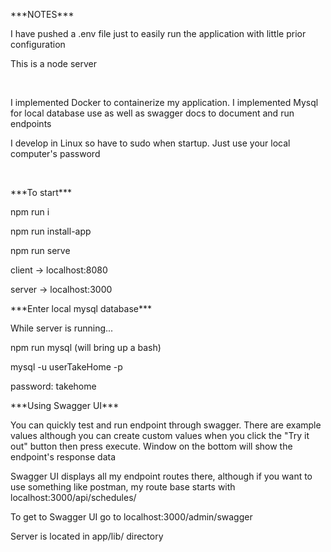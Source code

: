 <p>***NOTES***</p>

<p>I have pushed a .env file just to easily run the application with little prior configuration</p>

<p>This is a node server</p>

<br>

<p>I implemented Docker to containerize my application. I implemented Mysql for local database use as well as swagger docs to document and run endpoints</p>

<p>I develop in Linux so have to sudo when startup. Just use your local computer's password</p>

<br>

<p>***To start***</p>

<p>npm run i</p>

<p>npm run install-app</p>

<p>npm run serve</p>

<p>client -> localhost:8080</p>

<p>server -> localhost:3000</p>

<p>***Enter local mysql database***</p>

<p>While server is running...</p>

<p> npm run mysql (will bring up a bash)</p>

<p> mysql -u userTakeHome -p</p>

<p>password: takehome

<p>***Using Swagger UI***</p>

<p>You can quickly test and run endpoint through swagger. There are example values although you can create custom values when you click the "Try it out" button then press execute. Window on the bottom will show the endpoint's response data</p>

<p>Swagger UI displays all my endpoint routes there, although if you want to use something like postman, my route base starts with localhost:3000/api/schedules/

<p>To get to Swagger UI go to localhost:3000/admin/swagger</p>

<p> Server is located in app/lib/ directory</p>
